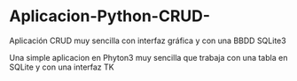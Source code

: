 # Aplicacion-Python-CRUD-
Aplicación CRUD muy sencilla con interfaz gráfica y con una BBDD SQLite3 

Una simple aplicacion en Phyton3 muy sencilla que trabaja con una tabla en SQLite y con una interfaz TK
